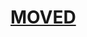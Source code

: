 <!--
SPDX-FileCopyrightText: 2022 Paul Schaub <vanitasvitae@fsfe.org>

SPDX-License-Identifier: Apache-2.0
-->
# [MOVED](https://github.com/pgpainless/sop-java/tree/master/sop-java-picocli)
